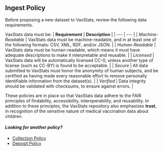 ## Ingest Policy

Before proposing a new dataset to VaxStats, review the following data requirements. 

VaxStats data must be: 
| **Requirement** | **Description** |
| --- | --- | 
| *Machine-Readable* | VaxStats data must be machine-readable, and in at least one of the following formats: CSV, XML, RDF, and/or JSON. | 
| *Human-Readable* | VaxStats data must be human-readable, which means it must have adequate descriptions to make it interpretable and reusable. |
| *Licensed* | VaxStats data will be automatically licensed CC-0, unless another type of license (such as CC-BY) is found to be acceptable. | 
| *Secure* | All data submitted to VaxStats must honor the anonymity of human subjects, and be certified as having made every reasonable effort to remove personally identifiable information from the dataset(s). |
| *Verified* | Data integrity should be validated with checksums, to ensure against errors. |

These policies are in place so that VaxStats data adhere to the FAIR principles of findability, accessibility, interoperability, and reusability. In addition to these principles, the VaxStats repository also emphasizes **trust**, in recognition of the sensitive nature of medical vaccination data about children. 

#### *Looking for another policy?*
- [Collection Policy](https://github.com/kthrog/VaxStats/blob/master/protocolReport/policies/collectionPolicy.md)
- [Deposit Policy](https://github.com/kthrog/VaxStats/blob/master/protocolReport/policies/depositPolicy.md)
